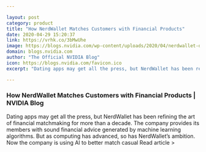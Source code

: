 ```yaml
---

layout: post
category: product
title: "How NerdWallet Matches Customers with Financial Products"
date: 2020-04-29 15:20:37
link: https://vrhk.co/3bMwUhe
image: https://blogs.nvidia.com/wp-content/uploads/2020/04/nerdwallet-desktop.jpg
domain: blogs.nvidia.com
author: "The Official NVIDIA Blog"
icon: https://blogs.nvidia.com/favicon.ico
excerpt: "Dating apps may get all the press, but NerdWallet has been refining the art of financial matchmaking for more than a decade. The company provides its members with sound financial advice generated by machine learning algorithms. But as computing has advanced, so has NerdWallet’s ambition. Now the company is using AI to better match casual Read article &gt;"

---
```


### How NerdWallet Matches Customers with Financial Products | NVIDIA Blog

Dating apps may get all the press, but NerdWallet has been refining the art of financial matchmaking for more than a decade. The company provides its members with sound financial advice generated by machine learning algorithms. But as computing has advanced, so has NerdWallet’s ambition. Now the company is using AI to better match casual Read article &gt;